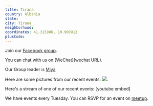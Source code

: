 ```yaml
---
title: Tirana
country: Albania
state: 
city: Tirana
neighborhood: 
coordinates: 41.315886, 19.900912
plusCode:
---
```

Join our [Facebook group](https://www.facebook.com/groups/free.code.camp.tirana).

You can chat with us on [WeChat](wechat URL).

Our Group leader is [Miya](freecodecamp.org/miya)

Here are some pictures from our recent events:
![](https://scontent-dft4-2.xx.fbcdn.net/v/t1.0-0/p200x200/11214732_10101794615313761_5324713653724896364_n.jpg?oh=f1a8fd03007b3821dc55ed3808b1e7a3&oe=5957244D).

Here's a stream of one of our recent events:
[youtube embed]

We have events every Tuesday. You can RSVP for an event on [meetup](meetupurl).
